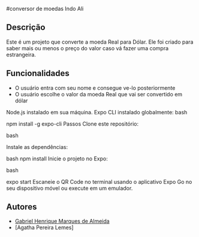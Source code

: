 #conversor de moedas Indo Ali

## Descrição
Este é um projeto que converte a moeda Real para Dólar. Ele foi criado para saber mais ou menos o preço do valor caso vá fazer uma compra estrangeira.


## Funcionalidades
- O usuário entra com seu nome e consegue ve-lo posteriormente
- O usuário escolhe o valor da moeda Real que vai ser convertido em dólar

Node.js instalado em sua máquina.
Expo CLI instalado globalmente:
bash

npm install -g expo-cli
Passos
Clone este repositório:

bash

Instale as dependências:

bash
npm install
Inicie o projeto no Expo:

bash

expo start
Escaneie o QR Code no terminal usando o aplicativo Expo Go no seu dispositivo móvel ou execute em um emulador.

## Autores
- [Gabriel Henrique Marques de Almeida](https://github.com/GabiruPoggers)
- [Agatha Pereira Lemes] 
